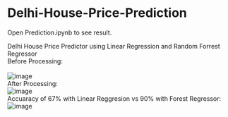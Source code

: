 # Delhi-House-Price-Prediction
Open Prediction.ipynb to see result.


Delhi House Price Predictor using Linear Regression and Random Forrest Regressor
<br/>
Before Processing:<br/>
<br/>
![image](https://user-images.githubusercontent.com/91091885/233783176-e2281404-88bf-417e-b450-cf297dbc8d7c.png)
<br/>
After Processing:<br/>
![image](https://user-images.githubusercontent.com/91091885/233783137-2c11b6d9-fdf5-4876-8258-ac14ae674ed2.png)
<br/>
Accuaracy of 67% with Linear Reggresion vs 90% with Forest Regressor:<br/>
![image](https://user-images.githubusercontent.com/91091885/233783271-aafa1647-d119-472f-b53a-c9643685bdbb.png)


